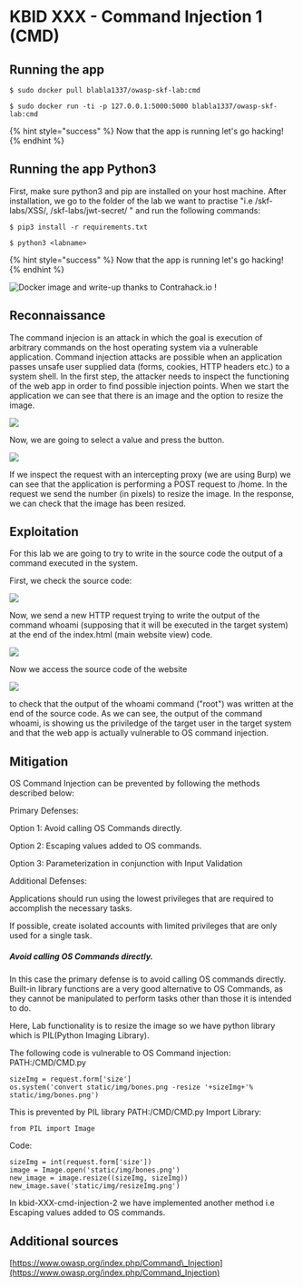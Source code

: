 # KBID XXX - Command Injection 1 (CMD)

## Running the app

```text
$ sudo docker pull blabla1337/owasp-skf-lab:cmd
```

```text
$ sudo docker run -ti -p 127.0.0.1:5000:5000 blabla1337/owasp-skf-lab:cmd
```

{% hint style="success" %}
Now that the app is running let's go hacking!
{% endhint %}

## Running the app Python3

First, make sure python3 and pip are installed on your host machine.
After installation, we go to the folder of the lab we want to practise
"i.e /skf-labs/XSS/, /skf-labs/jwt-secret/ " and run the following commands:

```
$ pip3 install -r requirements.txt
```

```
$ python3 <labname>
```

{% hint style="success" %}
 Now that the app is running let's go hacking!
{% endhint %}


![Docker image and write-up thanks to Contrahack.io !](.gitbook/assets/screen-shot-2019-03-04-at-21.33.32.png)


## Reconnaissance
The command injecion is an attack in which the goal is execution of
arbitrary commands on the host operating system via a vulnerable
application. Command injection attacks are possible when an application
passes unsafe user supplied data (forms, cookies, HTTP headers etc.) to
a system shell. In the first step, the attacker needs to inspect the
functioning of the web app in order to find possible injection points.
When we start the application we can see that there is an image and the option to resize the image.

![](.gitbook/assets/cmd01.png)

Now, we are going to select a value and press the button.

![](.gitbook/assets/cmd02.png)

If we inspect the request with an intercepting proxy \(we are using
Burp\) we can see that the application is performing a POST request to
/home. In the request we send the number (in pixels) to resize the image.
In the response, we can check that the image has been resized.

## Exploitation
For this lab we are going to try to write in the source code the output of a command executed in the system.

First, we check the source code:

![](.gitbook/assets/cmd05.0.png)

Now, we send a new HTTP request trying to write the output of the command
whoami (supposing that it will be executed in the target system) at the end of the index.html (main website view) code.

![](.gitbook/assets/cmd04.png)

Now we access the source code of the website

![](.gitbook/assets/cmd05.png)

to check that the output of the whoami command ("root") was written at the end of the source code.
As we can see, the output of the command whoami, is showing us the priviledge
of the target user in the target system and that the web app is actually
vulnerable to OS command injection.

## Mitigation
OS Command Injection can be prevented by following the methods described below:

Primary Defenses:

Option 1: Avoid calling OS Commands directly.

Option 2: Escaping values added to OS commands.

Option 3: Parameterization in conjunction with Input Validation

Additional Defenses:

Applications should run using the lowest privileges that are required to accomplish the necessary tasks.

If possible, create isolated accounts with limited privileges that are only used for a single task.



##### Avoid calling OS Commands directly.
In this case the primary defense is to avoid calling OS commands directly. Built-in library functions are a very good alternative to OS Commands, as they cannot be manipulated to perform tasks other than those it is intended to do.

Here, Lab functionality is to resize the image so we have python library which is PIL(Python Imaging Library).

The following code is vulnerable to OS Command injection:
PATH:/CMD/CMD.py
```
sizeImg = request.form['size']
os.system('convert static/img/bones.png -resize '+sizeImg+'% static/img/bones.png')
```

This is prevented by PIL library
PATH:/CMD/CMD.py
Import Library:
```
from PIL import Image
```

Code:
```
sizeImg = int(request.form['size'])
image = Image.open('static/img/bones.png')
new_image = image.resize((sizeImg, sizeImg))
new_image.save('static/img/resizeImg.png')
```

In kbid-XXX-cmd-injection-2 we have implemented another method i.e Escaping values added to OS commands.

## Additional sources
[https://www.owasp.org/index.php/Command\_Injection](https://www.owasp.org/index.php/Command_Injection)
